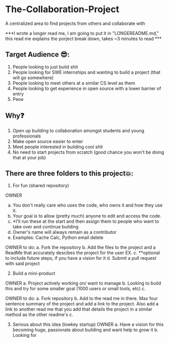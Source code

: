 # The-Collaboration-Project
A centralized area to find projects from others and collaborate with 

***I wrote a longer read me, I am going to put it in "LONGEREADME.md," this read me explains the porject break down, takes ~3 minutes to read ***

## Target Audience :sunglasses:: 
 1. People looking to just build shit
 2. People looking for SWE internships and wanting to build a project (that will go somewhere)
 3. People looking to meet others at a similar CS level as them
 4. People looking to get experience in open source with a lower barrier of entry
 5. Peoe

## Why:question:
 1. Open up building to collaboration amongst students and young professionals
 2. Make open source easier to enter
 3. Meet people interested in building cool shit
 4. No need to start projects from scratch (good chance you won't be doing that at your job)

## There are three folders to this project:boom::
1. For fun (shared repository)

  OWNER
    <ol type="a">
    <li>You don't really care who uses the code, who owns it and how they use it.</li>
    <li>Your goal is to allow (pretty much) anyone to edit and access the code.</li>
    <li>*I'll run these at the start and then assign them to people who want to take over and continue building</li>
    <li>Owner's name will always remain as a contributor </li>
    <li> Examples: Cache Calc, Python email delete </li>
 
  </ol>
  
    
  OWNER to do:
    a. Fork the repository
    b. Add the files to the project and a ReadMe that accurately descibes the project for the user EX.
    c. **optional to include future steps, if you have a vision for it
    d. Submit a pull request with said project 
    
2. Build a mini-product

  OWNER
    a. Project actively working on/ want to manage
    b. Looking to build this and try for some smaller goal (1000 users or small tools, etc)
    c. 
    
  OWNER to do:
    a. Fork repository
    b. Add to the read me in there. Max four sentence summary of the project and add a link to the project. Also add a link to another read me that you add that details the project in a similar method as the other readme's
    c. 
    
3. Serious about this idea (lowkey startup)
  OWNER
    a. Have a vision for this becoming huge, passionate about building and want help to grow it
    b. Looking for 
 
